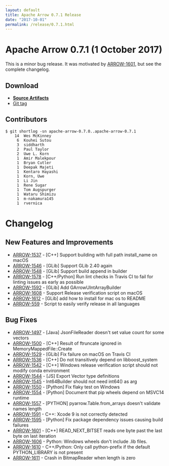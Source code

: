 ```yaml
---
layout: default
title: Apache Arrow 0.7.1 Release
date: "2017-10-01"
permalink: /release/0.7.1.html
---
```

<!--
{% comment %}
Licensed to the Apache Software Foundation (ASF) under one or more
contributor license agreements.  See the NOTICE file distributed with
this work for additional information regarding copyright ownership.
The ASF licenses this file to you under the Apache License, Version 2.0
(the "License"); you may not use this file except in compliance with
the License.  You may obtain a copy of the License at

http://www.apache.org/licenses/LICENSE-2.0

Unless required by applicable law or agreed to in writing, software
distributed under the License is distributed on an "AS IS" BASIS,
WITHOUT WARRANTIES OR CONDITIONS OF ANY KIND, either express or implied.
See the License for the specific language governing permissions and
limitations under the License.
{% endcomment %}
-->

# Apache Arrow 0.7.1 (1 October 2017)

This is a minor bug release. It was motivated by [ARROW-1601][3], but see the
complete changelog.

## Download

* [**Source Artifacts**][2]
* [Git tag][1]

## Contributors

```shell
$ git shortlog -sn apache-arrow-0.7.0..apache-arrow-0.7.1
    14  Wes McKinney
     6  Kouhei Sutou
     3  siddharth
     2  Paul Taylor
     2  Uwe L. Korn
     1  Amir Malekpour
     1  Bryan Cutler
     1  Deepak Majeti
     1  Kentaro Hayashi
     1  Korn, Uwe
     1  Li Jin
     1  Rene Sugar
     1  Tom Augspurger
     1  Wataru Shimizu
     1  m-nakamura145
     1  rvernica
```

# Changelog

## New Features and Improvements

* [ARROW-1537](https://issues.apache.org/jira/browse/ARROW-1537) - [C++] Support building with full path install_name on macOS
* [ARROW-1546](https://issues.apache.org/jira/browse/ARROW-1546) - [GLib] Support GLib 2.40 again
* [ARROW-1548](https://issues.apache.org/jira/browse/ARROW-1548) - [GLib] Support build append in builder
* [ARROW-1578](https://issues.apache.org/jira/browse/ARROW-1578) - [C++/Python] Run lint checks in Travis CI to fail for linting issues as early as possible
* [ARROW-1592](https://issues.apache.org/jira/browse/ARROW-1592) - [GLib] Add GArrowUIntArrayBuilder
* [ARROW-1608](https://issues.apache.org/jira/browse/ARROW-1608) - Support Release verification script on macOS
* [ARROW-1612](https://issues.apache.org/jira/browse/ARROW-1612) - [GLib] add how to install for mac os to README
* [ARROW-559](https://issues.apache.org/jira/browse/ARROW-559) - Script to easily verify release in all languages

## Bug Fixes

* [ARROW-1497](https://issues.apache.org/jira/browse/ARROW-1497) - [Java] JsonFileReader doesn't set value count for some vectors
* [ARROW-1500](https://issues.apache.org/jira/browse/ARROW-1500) - [C++] Result of ftruncate ignored in MemoryMappedFile::Create
* [ARROW-1529](https://issues.apache.org/jira/browse/ARROW-1529) - [GLib] Fix failure on macOS on Travis CI
* [ARROW-1536](https://issues.apache.org/jira/browse/ARROW-1536) - [C++] Do not transitively depend on libboost_system
* [ARROW-1542](https://issues.apache.org/jira/browse/ARROW-1542) - [C++] Windows release verification script should not modify conda environment
* [ARROW-1544](https://issues.apache.org/jira/browse/ARROW-1544) - [JS] Export Vector type definitions
* [ARROW-1545](https://issues.apache.org/jira/browse/ARROW-1545) - Int64Builder should not need int64() as arg
* [ARROW-1550](https://issues.apache.org/jira/browse/ARROW-1550) - [Python] Fix flaky test on Windows
* [ARROW-1554](https://issues.apache.org/jira/browse/ARROW-1554) - [Python] Document that pip wheels depend on MSVC14 runtime
* [ARROW-1557](https://issues.apache.org/jira/browse/ARROW-1557) - [PYTHON] pyarrow.Table.from_arrays doesn't validate names length
* [ARROW-1591](https://issues.apache.org/jira/browse/ARROW-1591) - C++: Xcode 9 is not correctly detected
* [ARROW-1595](https://issues.apache.org/jira/browse/ARROW-1595) - [Python] Fix package dependency issues causing build failures
* [ARROW-1601](https://issues.apache.org/jira/browse/ARROW-1601) - [C++] READ_NEXT_BITSET reads one byte past the last byte on last iteration
* [ARROW-1606](https://issues.apache.org/jira/browse/ARROW-1606) - Python: Windows wheels don't include .lib files.
* [ARROW-1610](https://issues.apache.org/jira/browse/ARROW-1610) - C++/Python: Only call python-prefix if the default PYTHON_LIBRARY is not present
* [ARROW-1611](https://issues.apache.org/jira/browse/ARROW-1611) - Crash in BitmapReader when length is zero

[1]: https://github.com/apache/arrow/releases/tag/apache-arrow-0.7.1
[2]: https://www.apache.org/dyn/closer.cgi/arrow/arrow-0.7.1/
[3]: https://issues.apache.org/jira/browse/ARROW-1601